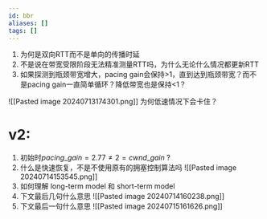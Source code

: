 ```yaml
---
id: bbr
aliases: []
tags: []
---
```


1. 为何是双向RTT而不是单向的传播时延
2. 不是说在带宽受限阶段无法精准测量RTT吗，为什么无论什么情况都更新RTT
3. 如果探测到瓶颈带宽增大，pacing gain会保持>1，直到达到瓶颈带宽？而不是pacing gain一直简单循环？降低带宽也是保持<1？

![[Pasted image 20240713174301.png]]
为何低速情况下会卡住？

# v2:

1. 初始时$pacing\_gain = 2.77\neq 2 = cwnd\_gain$ ?
2. 什么是快速恢复，不是不使用原有的拥塞控制算法吗
![[Pasted image 20240714153545.png]]
3. 如何理解 long-term model 和 short-term model
4. 下文最后几句什么意思
![[Pasted image 20240714160238.png]]
5. 下文最后一句什么意思
![[Pasted image 20240715161626.png]]

